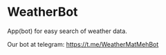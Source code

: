 # WeatherBot

App(bot) for easy search of weather data.

Our bot at telegram: https://t.me/WeatherMatMehBot
